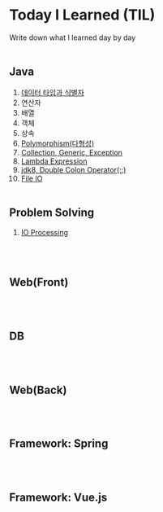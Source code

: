 # Today I Learned (TIL)
Write down what I learned day by day
<br></br>

## Java

1. [데이터 타입과 식별자](java/Data_Type_and_Identifier.md)
2. 연산자
3. 배열
4. 객체
5. 상속
6. [Polymorphism(다형성)](java/Polymorphism.md)
7. [Collection, Generic, Exception](java/Collection_Generic_Exception.md)
8. [Lambda Expression](java/Lambda_Expression.md)
9. [jdk8, Double Colon Operator(::)](java/jdk8_Double_Colon_Operator(::).md)
10. [File IO](java/File_IO.md)
<br></br>

## Problem Solving

1. [IO Processing](problem-solving/io-processing.md)

<br></br>

## Web(Front)

<br></br>

## DB

<br></br>

## Web(Back)

<br></br>

## Framework: Spring

<br></br>

## Framework: Vue.js

<br></br>
